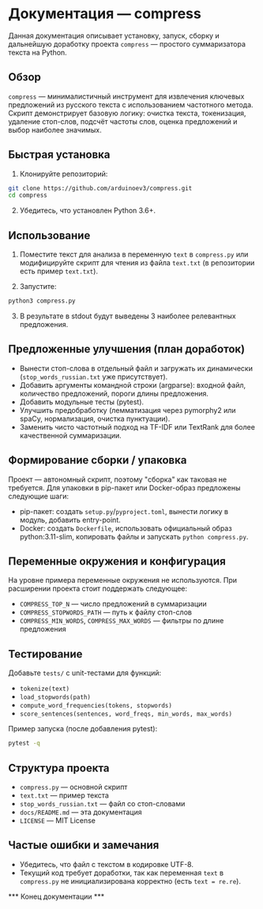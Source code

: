 # Документация — compress

Данная документация описывает установку, запуск, сборку и дальнейшую доработку проекта `compress` — простого суммаризатора текста на Python.

## Обзор

`compress` — минималистичный инструмент для извлечения ключевых предложений из русского текста с использованием частотного метода. Скрипт демонстрирует базовую логику: очистка текста, токенизация, удаление стоп-слов, подсчёт частоты слов, оценка предложений и выбор наиболее значимых.

## Быстрая установка

1. Клонируйте репозиторий:

```bash
git clone https://github.com/arduinoev3/compress.git
cd compress
```

2. Убедитесь, что установлен Python 3.6+.

## Использование

1. Поместите текст для анализа в переменную `text` в `compress.py` или модифицируйте скрипт для чтения из файла `text.txt` (в репозитории есть пример `text.txt`).

2. Запустите:

```bash
python3 compress.py
```

3. В результате в stdout будут выведены 3 наиболее релевантных предложения.

## Предложенные улучшения (план доработок)

- Вынести стоп-слова в отдельный файл и загружать их динамически (`stop_words_russian.txt` уже присутствует).
- Добавить аргументы командной строки (argparse): входной файл, количество предложений, пороги длины предложения.
- Добавить модульные тесты (pytest).
- Улучшить предобработку (лемматизация через pymorphy2 или spaCy, нормализация, очистка пунктуации).
- Заменить чисто частотный подход на TF-IDF или TextRank для более качественной суммаризации.

## Формирование сборки / упаковка

Проект — автономный скрипт, поэтому "сборка" как таковая не требуется. Для упаковки в pip-пакет или Docker-образ предложены следующие шаги:

- pip-пакет: создать `setup.py`/`pyproject.toml`, вынести логику в модуль, добавить entry-point.
- Docker: создать `Dockerfile`, использовать официальный образ python:3.11-slim, копировать файлы и запускать `python compress.py`.

## Переменные окружения и конфигурация

На уровне примера переменные окружения не используются. При расширении проекта стоит поддержать следующее:

- `COMPRESS_TOP_N` — число предложений в суммаризации
- `COMPRESS_STOPWORDS_PATH` — путь к файлу стоп-слов
- `COMPRESS_MIN_WORDS`, `COMPRESS_MAX_WORDS` — фильтры по длине предложения

## Тестирование

Добавьте `tests/` с unit-тестами для функций:

- `tokenize(text)`
- `load_stopwords(path)`
- `compute_word_frequencies(tokens, stopwords)`
- `score_sentences(sentences, word_freqs, min_words, max_words)`

Пример запуска (после добавления pytest):

```bash
pytest -q
```

## Структура проекта

- `compress.py` — основной скрипт
- `text.txt` — пример текста
- `stop_words_russian.txt` — файл со стоп-словами
- `docs/README.md` — эта документация
- `LICENSE` — MIT License

## Частые ошибки и замечания

- Убедитесь, что файл с текстом в кодировке UTF-8.
- Текущий код требует доработки, так как переменная `text` в `compress.py` не инициализирована корректно (есть `text = re.re`).

*** Конец документации ***
